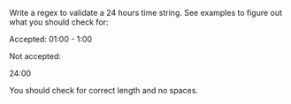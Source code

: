 Write a regex to validate a 24 hours time string. See examples to figure out what you should check for:

Accepted: 01:00 - 1:00

Not accepted:

24:00

You should check for correct length and no spaces.